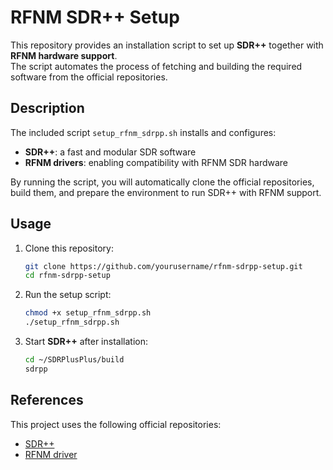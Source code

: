 # RFNM SDR++ Setup

This repository provides an installation script to set up **SDR++** together with **RFNM hardware support**.  
The script automates the process of fetching and building the required software from the official repositories.

## Description

The included script `setup_rfnm_sdrpp.sh` installs and configures:
- **SDR++**: a fast and modular SDR software  
- **RFNM drivers**: enabling compatibility with RFNM SDR hardware  

By running the script, you will automatically clone the official repositories, build them, and prepare the environment to run SDR++ with RFNM support.

## Usage

1. Clone this repository:
   ```bash
   git clone https://github.com/yourusername/rfnm-sdrpp-setup.git
   cd rfnm-sdrpp-setup
   ```

2. Run the setup script:
   ```bash
   chmod +x setup_rfnm_sdrpp.sh
   ./setup_rfnm_sdrpp.sh
   ```

3. Start **SDR++** after installation:
   ```bash
   cd ~/SDRPlusPlus/build
   sdrpp
   ```

## References

This project uses the following official repositories:

- [SDR++](https://github.com/AlexandreRouma/SDRPlusPlus)  
- [RFNM driver](https://github.com/rfnm/librfnm)  



